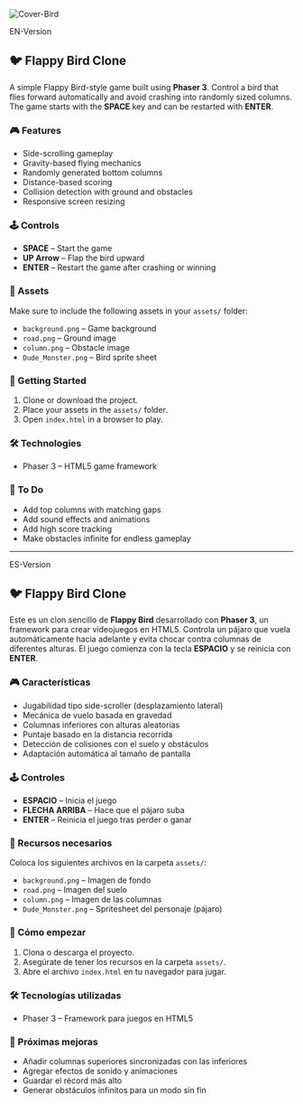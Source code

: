 ![Cover-Bird]([https://github.com/Henner13/JavaScript-FlappyBird/blob/main/FlappyBird-cover.png](https://github.com/Henner13/JavaScript-FlappyBird/blob/main/FlappyBirdCover.png))

EN-Version
## 🐦 Flappy Bird Clone 

A simple Flappy Bird-style game built using **Phaser 3**. Control a bird that flies forward automatically and avoid crashing into randomly sized columns. The game starts with the **SPACE** key and can be restarted with **ENTER**.

### 🎮 Features
- Side-scrolling gameplay
- Gravity-based flying mechanics
- Randomly generated bottom columns
- Distance-based scoring
- Collision detection with ground and obstacles
- Responsive screen resizing

### 🕹️ Controls
- **SPACE** – Start the game
- **UP Arrow** – Flap the bird upward
- **ENTER** – Restart the game after crashing or winning

### 📁 Assets
Make sure to include the following assets in your `assets/` folder:
- `background.png` – Game background
- `road.png` – Ground image
- `column.png` – Obstacle image
- `Dude_Monster.png` – Bird sprite sheet

### 🚀 Getting Started
1. Clone or download the project.
2. Place your assets in the `assets/` folder.
3. Open `index.html` in a browser to play.

### 🛠️ Technologies
- Phaser 3 – HTML5 game framework

### 📌 To Do
- Add top columns with matching gaps
- Add sound effects and animations
- Add high score tracking
- Make obstacles infinite for endless gameplay

---

ES-Version
## 🐦 Flappy Bird Clone

Este es un clon sencillo de **Flappy Bird** desarrollado con **Phaser 3**, un framework para crear videojuegos en HTML5. Controla un pájaro que vuela automáticamente hacia adelante y evita chocar contra columnas de diferentes alturas. El juego comienza con la tecla **ESPACIO** y se reinicia con **ENTER**.

### 🎮 Características
- Jugabilidad tipo side-scroller (desplazamiento lateral)
- Mecánica de vuelo basada en gravedad
- Columnas inferiores con alturas aleatorias
- Puntaje basado en la distancia recorrida
- Detección de colisiones con el suelo y obstáculos
- Adaptación automática al tamaño de pantalla

### 🕹️ Controles
- **ESPACIO** – Inicia el juego
- **FLECHA ARRIBA** – Hace que el pájaro suba
- **ENTER** – Reinicia el juego tras perder o ganar

### 📁 Recursos necesarios
Coloca los siguientes archivos en la carpeta `assets/`:
- `background.png` – Imagen de fondo
- `road.png` – Imagen del suelo
- `column.png` – Imagen de las columnas
- `Dude_Monster.png` – Spritesheet del personaje (pájaro)

### 🚀 Cómo empezar
1. Clona o descarga el proyecto.
2. Asegúrate de tener los recursos en la carpeta `assets/`.
3. Abre el archivo `index.html` en tu navegador para jugar.

### 🛠️ Tecnologías utilizadas
- Phaser 3 – Framework para juegos en HTML5

### 📌 Próximas mejoras
- Añadir columnas superiores sincronizadas con las inferiores
- Agregar efectos de sonido y animaciones
- Guardar el récord más alto
- Generar obstáculos infinitos para un modo sin fin
